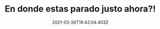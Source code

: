 ---
title: En donde estas parado justo ahora?!
date: 2021-03-26T19:42:04.403Z
featuredimage: /assets/parado.jpg
categoria: Random
tags:
  - "#aquenosabias"
  - "#Ahora"
  - "#Sorprendente"
short-description: Descubre que hay en tus pies y 10 cosas que no sabias
mk1: >+
  ### 1.

  #### Nunca me los acabe, los perdía

  ![Lapiz ](/assets/lapiz.jpg "Lapiz")

  Increíble <br/>

  En promedio un lápiz tiene el potencial de dibujar una línea de 61 kilómetros de largo

  ### 2.

  #### Anti ceremonia

  ![ceremonia](/assets/cere.jpg "ceremonia ")

  Y así empezó una historia <br/>

  La primera ceremonia del Oscar se celebró en 1929 duró 15 minutos y tuvo solo 270 espectadores
mk2: >+
  ### 3.

  #### Un pequeño retraso mental

  ![cerebro ](/assets/cere.jpeg "cerebro ")

  Con que ese era su nombre <br/>

  El nombre científico para el congelamiento cerebral causado cuando comes algo frío ese ganglio neuralgia

  ### 4.

  #### Y pensar que tu hermano también

  ![Avestruz](/assets/ave.jpg "avestruz")

  Un dato raro <br/>

  Los ojos de un avestruz son más grandes que su cerebro
mk3: >+
  ### 5.

  #### Parece pino

  ![nepal](/assets/nepal.jpg "nepal")

  Una curioso bandera <br/>

  Nepal es el único país que no tiene una bandera rectangular o cuadrada esta de aquí es su forma

  ### 6.

  #### Los Avengers no son los únicos

  ![winnie](/assets/www.jpg "winnie")

  Hermosa gesto <br/>

  Jim Cummings la voz de winnie pooh y tigger en inglés solía llamar a los hospitales infantiles en su tiempo libre para animar a los niños enfermos
mk4: >+
  ### 7.

  #### No eran hormiguitas?

  ![dormido ](/assets/dd.jpg "dormido ")

  Aplícala <br/>

  Si una parte de tu cuerpo se queda dormida puedes despertarla solo con sacudir tu cabeza

  ### 8.

  #### Inmune a todo

  ![tiburon](/assets/tiburon.jpg "tiburon ")

  Una buena manera de ayudarnos a conseguirlo <br/>

  los tiburones son los únicos animales que nunca se enferman son inmunes a todas las enfermedades conocidas incluido el cáncer
mk5: >+
  ### 9.

  #### Bailaste sobre la tumba de alguien

  ![Tumba](/assets/tumba.jpg "Tumba ")

  \
  Un dato que no querías saber <br/>

  Hemos estado enterrando a los muertos por miles de años que hay grandes probabilidades de que haya al menos un cadáver enterrado en el lugar en dónde estás ahora

  ### 10.

  #### Españññol

  ![e](/assets/e.png "e")

  De las mas usadas <br/>

  La letra “E” la letra más usada en el idioma español
---